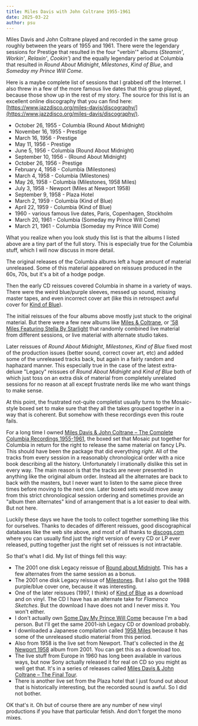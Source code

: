 ```yaml
---
title: Miles Davis with John Coltrane 1955-1961
date: 2025-03-22
author: psu
---
```


Miles Davis and John Coltrane played and recorded in the same group roughly between the
years of 1955 and 1961. There were the legendary sessions for Prestige that resulted in
the four "verbin'" albums (_Steamin'_, _Workin'_, _Relaxin'_, _Cookin'_) and the equally
legendary period at Columbia that resulted in _Round About Midnight_, _Milestones_, _Kind
of Blue_, and _Someday my Prince Will Come_.

Here is a maybe complete list of sessions that I grabbed off the Internet. I also threw in
a few of the more famous live dates that this group played, because those show up in the
rest of my story. The source for this list is an excellent online discography that you can
find here:
[https://www.jazzdisco.org/miles-davis/discography/](https://www.jazzdisco.org/miles-davis/discography/).

- October 26, 1955 - Columbia (Round About Midnight)
- November 16, 1955 - Prestige
- March 16, 1956 - Prestige
- May 11, 1956 - Prestige
- June 5, 1956 - Columbia (Round About Midnight)
- September 10, 1956 - (Round About Midnight)
- October 26, 1956 - Prestige
- February 4, 1958 - Columbia (Milestones)
- March 4, 1958 - Columbia (Milestones)
- May 26, 1958 - Columbia (Milestones, 1958 Miles)
- July 3, 1958 - Newport (Miles at Newport 1958)
- September 9, 1958 - Plaza Hotel
- March 2, 1959 - Columbia (Kind of Blue)
- April 22, 1959 - Columbia (Kind of Blue)
- 1960 - various famous live dates, Paris, Copenhagen, Stockholm
- March 20, 1961 - Columbia (Someday my Prince Will Come)
- March 21, 1961 - Columbia (Someday my Prince Will Come)

What you realize when you look study this list is that the albums I listed above are a
tiny part of the full story. This is especially true for the Columbia stuff, which I will
now discuss in more detail.

The original releases of the Columbia albums left a huge amount of material unreleased.
Some of this material appeared on reissues produced in the 60s, 70s, but it's a bit of a
hodge podge. 

Then the early CD reissues covered Columbia in shame in a variety of
ways. There were the weird blue/purple sleeves, messed up sound, missing master tapes,
and even incorrect cover art (like this in retrospect awful cover for [Kind of
Blue](https://www.discogs.com/release/400039-Miles-Davis-Kind-Of-Blue)).

The initial reissues of the four albums above mostly just stuck to the original material.
But there were a few new albums like [Miles &
Coltrane](https://www.discogs.com/master/65072-Miles-Davis-And-John-Coltrane-Miles-Coltrane),
or ['58 Miles Featuring Stella By Starlight](https://www.discogs.com/release/495913-Miles-Davis-Featuring-John-Coltrane-Cannonball-Adderley-Bill-Evans-58-Miles-Featuring-Stella-By-Star)
that randomly combined live material from different sessions, or live material with
alternate studio takes.

Later reissues of _Round About Midnight_, _Milestones_, _Kind of Blue_ fixed most of the
production issues (better sound, correct cover art, etc) and added some of the unreleased
tracks back, but again in a fairly random and haphazard manner. This especially true in the
case of the latest extra-deluxe "Legacy" reissues of _Round About Midnight_ and _Kind of
Blue_ both of which just toss on an extra disk of material from completely unrelated
sessions for no reason at all except frustrate nerds like me who want things to make
sense.

At this point, the frustrated not-quite completist usually turns to the Mosaic-style boxed
set to make sure that they all the takes grouped together in a way that is coherent. But
somehow with these recordings even this route fails.

For a long time I owned [Miles Davis & John Coltrane – The Complete Columbia Recordings
1955-1961](https://www.discogs.com/master/160343-Miles-Davis-John-Coltrane-The-Complete-Columbia-Recordings-1955-1961),
the boxed set that Mosaic put together for Columbia in return for the right to release the
same material on fancy LPs. This should have been the package that did everything _right_.
All of the tracks from every session in a reasonably chronological order with a nice book
describing all the history. Unfortunately I irrationally dislike this set in every way.
The main reason is that the tracks are never presented in anything like the original album
order. Instead all the alternates are back to back with the masters, but I never want to
listen to the same piece three times before moving to the next one. Later boxed sets would
move away from this strict chronological session ordering and sometimes provide an "album
then alternates" kind of arrangement that is a lot easier to deal with. But not here.

Luckily these days we have the tools to collect together something like this for
ourselves. Thanks to decades of different reissues, good discographical databases like the
web site above, and most of all thanks to [discogs.com](https://www.discogs.com) where you
can usually find just the right version of every CD or LP ever released, putting together
just the right set of reissues is not intractable.

So that's what I did. My list of things fell this way:

- The 2001 one disk Legacy reissue of [Round about
  Midnight](https://www.discogs.com/release/435163-Miles-Davis-Round-About-Midnight). This
  has a few alternates from the same session as a bonus.
- The 2001 one disk Legacy reissue of
  [Milestones](https://www.discogs.com/release/3804866-Miles-Davis-Milestones). But I also
  got the 1988 purple/blue cover one, because it was interesting.
- One of the later reissues (1997, I think) of [Kind of
  Blue](https://www.prestomusic.com/jazz/products/8269533--kind-of-blue) as a download and
  on vinyl. The CD I have has an alternate take for _Flamenco Sketches_. But the download
  I have does not and I never miss it. You won't either.
- I don't actually own [Some Day My Prince Will Come](https://www.discogs.com/release/7154240-Miles-Davis-Sextet-Someday-My-Prince-Will-Come) because I'm a bad person. But I'll
  get the same 2001-ish Legacy CD or download probably.
- I downloaded a Japanese compilation called [1958
  Miles](https://www.prestomusic.com/jazz/products/8253233--1958-miles) because it has
  some of the unreleased studio material from this period.
- Also from 1958 is the live set from Newport. That's collected in the [At Newport
  1958](https://www.discogs.com/master/543503-Miles-Davis-At-Newport-1958) album 
  from 2001. You can get this as a download too.
- The live stuff from Europe in 1960 has long been available in various ways, but now Sony
  actually released it for real on CD so you might as well get that. It's in a series of
  releases called [Miles Davis & John Coltrane – The Final
  Tour](https://www.discogs.com/master/1336254-Miles-Davis-John-Coltrane-The-Final-Tour-The-Bootleg-Series-Vol-6).
- There is another live set from the Plaza hotel that I just found out about that is
  historically interesting, but the recorded sound is awful. So I did not bother.

OK that's it. Oh but of course there are any number of new vinyl productions if you have
that particular fetish. And don't forget the mono mixes.

